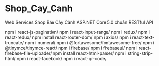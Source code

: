 # Shop_Cay_Canh
Web Services Shop Bán Cây Cảnh ASP.NET Core 5.0 chuẩn RESTful API

npm i react-js-pagination/
npm i react-input-range/
npm i redux/
npm i react-redux/
npm install react-router-dom/
npm i axios/
npm i react-text-truncate/
npm i numeral/
npm i @fortawesome/fontawesome-free/
 npm i @tinymce/tinymce-react/
 npm i firebase/
 npm i firebaseui/
 npm i react-firebase-file-uploader/
 npm install react-html-parser/
 npm i string-strip-html/
 npm i react-facebook/
 npm i react-qr-code/
 
